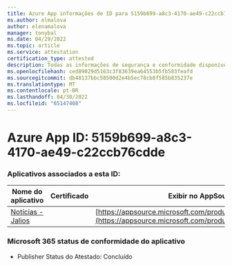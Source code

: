 ```yaml
---
title: Azure App informações de ID para 5159b699-a8c3-4170-ae49-c22ccb76cdde
ms.author: elmalova
author: elenamalova
manager: tonybal
ms.date: 04/29/2022
ms.topic: article
ms.service: attestation
certification_type: attested
description: Todas as informações de segurança e conformidade disponíveis para 5159b699-a8c3-4170-ae49-c22ccb76cdde.
ms.openlocfilehash: ced89029d5163c3f83639ea64553b5fb503feafd
ms.sourcegitcommit: db48137bbc58500d2e4b5ec78cb8f585b835237e
ms.translationtype: MT
ms.contentlocale: pt-BR
ms.lasthandoff: 04/30/2022
ms.locfileid: "65147408"
---
```

# <a name="azure-app-id-5159b699-a8c3-4170-ae49-c22ccb76cdde"></a>Azure App ID: 5159b699-a8c3-4170-ae49-c22ccb76cdde


### <a name="apps-associated-with-this-id"></a>Aplicativos associados a esta ID:
| **Nome do aplicativo** | **Certificado** | **Exibir no AppSource** |
|--------------|---------------|-----------------------|
| [Notícias - Jalios](../forward/WA200003889.md) |  | [https://appsource.microsoft.com/product/office/WA200003889](https://appsource.microsoft.com/product/office/WA200003889) |

### <a name="microsoft-365-app-compliance-status"></a>Microsoft 365 status de conformidade do aplicativo
- Publisher Status do Atestado: Concluído
